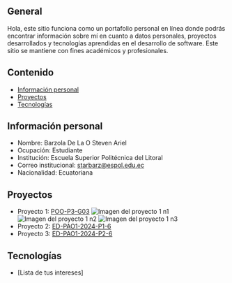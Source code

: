 ## General
Hola, este sitio funciona como un portafolio personal en línea donde podrás encontrar información sobre mí en cuanto a datos personales, proyectos desarrollados y tecnologías aprendidas en el desarrollo de software. Este sitio se mantiene con fines académicos y profesionales.
## Contenido 
* [Información personal](#información-personal) 
* [Proyectos](#proyectos) 
* [Tecnologías](#tecnologías) 
## Información personal 
* Nombre: Barzola De La O Steven Ariel
* Ocupación: Estudiante
* Institución: Escuela Superior Politécnica del Litoral
* Correo institucional: starbarz@espol.edu.ec
* Nacionalidad: Ecuatoriana
## Proyectos 
* Proyecto 1: [POO-P3-G03](https://github.com/StevenBarzola/POO-P3-G03.git)
![Imagen del proyecto 1 n1](ImagesProjetcs/p1a.png)
![Imagen del proyecto 1 n2](ImagesProjetcs/p1b.png)
![Imagen del proyecto 1 n3](ImagesProjetcs/p1c.png)
* Proyecto 2: [ED-PAO1-2024-P1-6](https://github.com/lolothens-e/ED-PAO1-2024-P1-6.git)
* Proyecto 3: [ED-PAO1-2024-P2-6](https://github.com/lolothens-e/ED-PAO1-2024-P2-6.git)
## Tecnologías 
* [Lista de tus intereses]
